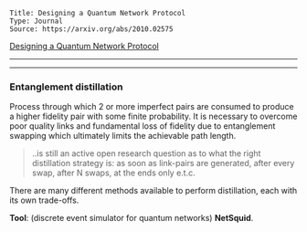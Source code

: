 ```
Title: Designing a Quantum Network Protocol
Type: Journal
Source: https://arxiv.org/abs/2010.02575
```
[Designing a Quantum Network Protocol](https://arxiv.org/abs/2010.02575)

---



---

### Entanglement distillation
Process through which 2 or more imperfect pairs are consumed to produce a higher fidelity pair with some finite probability. It is necessary to overcome poor quality links and fundamental loss of fidelity due to entanglement swapping which ultimately limits the achievable path length.

> ..is still an active open research question as to what the right distillation strategy is: as soon as link-pairs are generated, after every swap, after N swaps, at the ends only e.t.c.

There are many different methods available to perform distillation, each with its own trade-offs.


__Tool__: (discrete event simulator for quantum networks) __NetSquid__.



